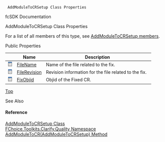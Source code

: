 ﻿     AddModuleToCRSetup Class Properties                                                   

fcSDK Documentation

AddModuleToCRSetup Class Properties

For a list of all members of this type, see [AddModuleToCRSetup members](FChoice.Toolkits.Clarify~FChoice.Toolkits.Clarify.Quality.AddModuleToCRSetup_members.md).

Public Properties

|   | Name | Description |
| --- | --- | --- |
| ![Public Property](dotnetimages/publicProperty.png) | [FileName](FChoice.Toolkits.Clarify~FChoice.Toolkits.Clarify.Quality.AddModuleToCRSetup~FileName.md) | Name of the file related to the fix.   |
| ![Public Property](dotnetimages/publicProperty.png) | [FileRevision](FChoice.Toolkits.Clarify~FChoice.Toolkits.Clarify.Quality.AddModuleToCRSetup~FileRevision.md) | Revision information for the file related to the fix.   |
| ![Public Property](dotnetimages/publicProperty.png) | [FixObjid](FChoice.Toolkits.Clarify~FChoice.Toolkits.Clarify.Quality.AddModuleToCRSetup~FixObjid.md) | Objid of the Fixed CR.   |

[Top](#top)

See Also

#### Reference

[AddModuleToCRSetup Class](FChoice.Toolkits.Clarify~FChoice.Toolkits.Clarify.Quality.AddModuleToCRSetup.md)  
[FChoice.Toolkits.Clarify.Quality Namespace](FChoice.Toolkits.Clarify~FChoice.Toolkits.Clarify.Quality_namespace.md)  
[AddModuleToCR(AddModuleToCRSetup) Method](FChoice.Toolkits.Clarify~FChoice.Toolkits.Clarify.Quality.QualityToolkit~AddModuleToCR(AddModuleToCRSetup).md)